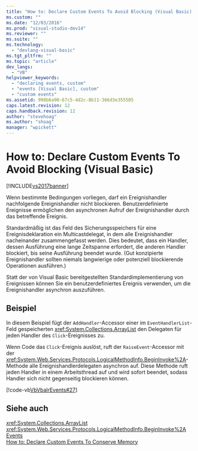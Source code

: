 ```yaml
---
title: "How to: Declare Custom Events To Avoid Blocking (Visual Basic) | Microsoft Docs"
ms.custom: ""
ms.date: "12/03/2016"
ms.prod: "visual-studio-dev14"
ms.reviewer: ""
ms.suite: ""
ms.technology: 
  - "devlang-visual-basic"
ms.tgt_pltfrm: ""
ms.topic: "article"
dev_langs: 
  - "VB"
helpviewer_keywords: 
  - "declaring events, custom"
  - "events [Visual Basic], custom"
  - "custom events"
ms.assetid: 998b6a90-67c5-4d2c-8b11-366d3e355505
caps.latest.revision: 12
caps.handback.revision: 12
author: "stevehoag"
ms.author: "shoag"
manager: "wpickett"
---
```

# How to: Declare Custom Events To Avoid Blocking (Visual Basic)
[!INCLUDE[vs2017banner](../../../../visual-basic/developing-apps/includes/vs2017banner.md)]

Wenn bestimmte Bedingungen vorliegen, darf ein Ereignishandler nachfolgende Ereignishandler nicht blockieren.  Benutzerdefinierte Ereignisse ermöglichen den asynchronen Aufruf der Ereignishandler durch das betreffende Ereignis.  
  
 Standardmäßig ist das Feld des Sicherungsspeichers für eine Ereignisdeklaration ein Multicastdelegat, in dem alle Ereignishandler nacheinander zusammengefasst werden.  Dies bedeutet, dass ein Handler, dessen Ausführung eine lange Zeitspanne erfordert, die anderen Handler blockiert, bis seine Ausführung beendet wurde.  \(Gut konzipierte Ereignishandler sollten niemals langwierige oder potenziell blockierende Operationen ausführen.\)  
  
 Statt der von Visual Basic bereitgestellten Standardimplementierung von Ereignissen können Sie ein benutzerdefiniertes Ereignis verwenden, um die Ereignishandler asynchron auszuführen.  
  
## Beispiel  
 In diesem Beispiel fügt der `AddHandler`\-Accessor einer im `EventHandlerList`\-Feld gespeicherten <xref:System.Collections.ArrayList> den Delegaten für jeden Handler des `Click`\-Ereignisses zu.  
  
 Wenn Code das `Click`\-Ereignis auslöst, ruft der `RaiseEvent`\-Accessor mit der <xref:System.Web.Services.Protocols.LogicalMethodInfo.BeginInvoke%2A>\-Methode alle Ereignishandlerdelegaten asynchron auf.  Diese Methode ruft jeden Handler in einem Arbeitsthread auf und wird sofort beendet, sodass Handler sich nicht gegenseitig blockieren können.  
  
 [!code-vb[VbVbalrEvents#27](../../../../visual-basic/language-reference/statements/codesnippet/VisualBasic/VbVbalrEvents/Class1.vb#27)]  
  
## Siehe auch  
 <xref:System.Collections.ArrayList>   
 <xref:System.Web.Services.Protocols.LogicalMethodInfo.BeginInvoke%2A>   
 [Events](../../../../visual-basic/programming-guide/language-features/events/events.md)   
 [How to: Declare Custom Events To Conserve Memory](../../../../visual-basic/programming-guide/language-features/events/how-to-declare-custom-events-to-conserve-memory.md)